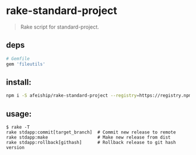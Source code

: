 # rake-standard-project
> Rake script for standard-project.

## deps
```rb
# Gemfile
gem 'fileutils'
```

## install:
```bash
npm i -S afeiship/rake-standard-project --registry=https://registry.npm.taobao.org
```

## usage:
~~~
$ rake -T
rake stdapp:commit[target_branch]  # Commit new release to remote
rake stdapp:make                   # Make new release from dist
rake stdapp:rollback[githash]      # Rollback release to git hash version
~~~
